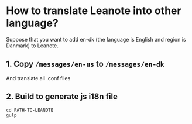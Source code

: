 # How to translate Leanote into other language?

Suppose that you want to add en-dk (the language is English and region is Danmark) to Leanote.

## 1. Copy `/messages/en-us` to `/messages/en-dk`
And translate all .conf files

## 2. Build to generate js i18n file
```
cd PATH-TO-LEANOTE
gulp
```